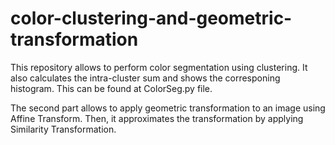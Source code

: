 # color-clustering-and-geometric-transformation
This repository allows to perform color segmentation using clustering. It also calculates the intra-cluster sum and shows the corresponing histogram. This can be found at ColorSeg.py file.

The second part allows to apply geometric transformation to an image using Affine Transform. Then, it approximates the transformation by applying Similarity Transformation.
